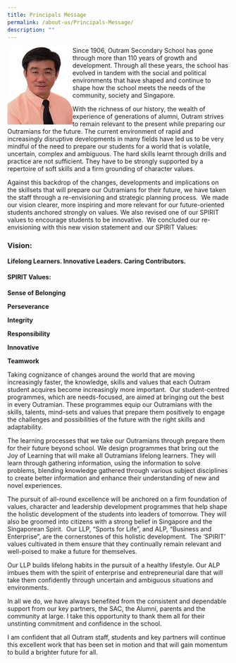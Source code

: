 ```yaml
---
title: Principals Message
permalink: /about-us/Principals-Message/
description: ""
---
```

<div>

<div style="float: left">

<img style="width:120%;height:50%" src="/images/About%20us/About%20us/Principal%20Pic.jpg">

</div><div>

Since 1906, Outram Secondary School has gone through more than 110 years of growth and development. Through all these years, the school has evolved in tandem with the social and political environments that have shaped and continue to shape how the school meets the needs of the community, society and Singapore.  

With the richness of our history, the wealth of experience of generations of alumni, Outram strives to remain relevant to the present while preparing our Outramians for the future. The current environment of rapid and increasingly disruptive developments in many fields have led us to be very mindful of the need to prepare our students for a world that is volatile, uncertain, complex and ambiguous. The hard skills learnt through drills and practice are not sufficient. They have to be strongly supported by a repertoire of soft skills and a firm grounding of character values.

Against this backdrop of the changes, developments and implications on the skillsets that will prepare our Outramians for their future, we have taken the staff through a re-envisioning and strategic planning process.  We made our vision clearer, more inspiring and more relevant for our future-oriented students anchored strongly on values. We also revised one of our SPIRIT values to encourage students to be innovative.  We concluded our re-envisioning with this new vision statement and our SPIRIT Values:
	
### Vision:           


**Lifelong Learners. Innovative Leaders. Caring Contributors.**

#### SPIRIT Values: 


**Sense of Belonging**

**Perseverance**

**Integrity**

**Responsibility**

**Innovative**

**Teamwork**

Taking cognizance of changes around the world that are moving increasingly faster, the knowledge, skills and values that each Outram student acquires become increasingly more important.  Our student-centred programmes, which are needs-focused, are aimed at bringing out the best in every Outramian. These programmes equip our Outramians with the skills, talents, mind-sets and values that prepare them positively to engage the challenges and possibilities of the future with the right skills and adaptability. 

The learning processes that we take our Outramians through prepare them for their future beyond school. We design programmes that bring out the Joy of Learning that will make all Outramians lifelong learners. They will learn through gathering information, using the information to solve problems, blending knowledge gathered through various subject disciplines to create better information and enhance their understanding of new and novel experiences.

The pursuit of all-round excellence will be anchored on a firm foundation of values, character and leadership development programmes that help shape the holistic development of the students into leaders of tomorrow. They will also be groomed into citizens with a strong belief in Singapore and the Singaporean Spirit.  Our LLP, “Sports for Life”, and ALP, “Business and Enterprise”, are the cornerstones of this holistic development.  The ‘SPIRIT’ values cultivated in them ensure that they continually remain relevant and well-poised to make a future for themselves.

Our LLP builds lifelong habits in the pursuit of a healthy lifestyle. Our ALP imbues them with the spirit of enterprise and entrepreneurial dare that will take them confidently through uncertain and ambiguous situations and environments.

In all we do, we have always benefited from the consistent and dependable support from our key partners, the SAC, the Alumni, parents and the community at large. I take this opportunity to thank them all for their unstinting commitment and confidence in the school.

I am confident that all Outram staff, students and key partners will continue this excellent work that has been set in motion and that will gain momentum to build a brighter future for all.